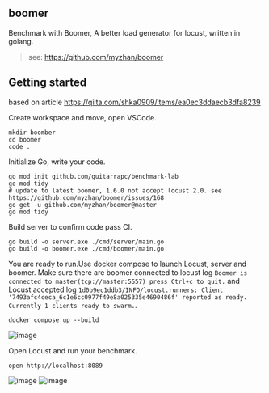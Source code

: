 ## boomer

Benchmark with Boomer, A better load generator for locust, written in golang.

> see: https://github.com/myzhan/boomer

## Getting started

based on article https://qiita.com/shka0909/items/ea0ec3ddaecb3dfa8239

Create workspace and move, open VSCode.
```
mkdir boomber
cd boomer
code .
```

Initialize Go, write your code.
```
go mod init github.com/guitarrapc/benchmark-lab
go mod tidy
# update to latest boomer, 1.6.0 not accept locust 2.0. see https://github.com/myzhan/boomer/issues/168
go get -u github.com/myzhan/boomer@master
go mod tidy
```

Build server to confirm code pass CI.

```
go build -o server.exe ./cmd/server/main.go
go build -o boomer.exe ./cmd/boomer/main.go
```

You are ready to run.Use docker compose to launch Locust, server and boomer. Make sure there are boomer connected to locust log `Boomer is connected to master(tcp://master:5557) press Ctrl+c to quit.` and Locust accepted log `1d0b9ec1ddb3/INFO/locust.runners: Client '7493afc4ceca_6c1e6cc0977f49e8a025335e4690486f' reported as ready. Currently 1 clients ready to swarm.`.

```
docker compose up --build
```

![image](https://user-images.githubusercontent.com/3856350/182552392-0ef3027d-4948-44fe-babe-f7221536e988.png)

Open Locust and run your benchmark.

```
open http://localhost:8089
```


![image](https://user-images.githubusercontent.com/3856350/182551847-703f3767-4510-4904-8bd5-92e37d50b6be.png)
![image](https://user-images.githubusercontent.com/3856350/182551984-4a260f97-acfa-453c-860b-78c05758b576.png)
